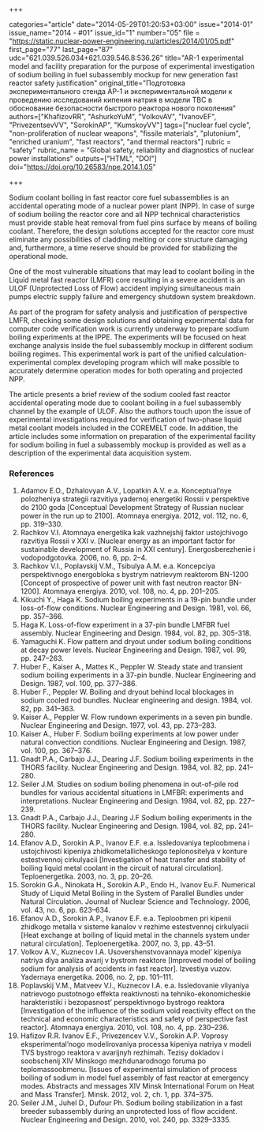 +++

categories="article"
date="2014-05-29T01:20:53+03:00"
issue="2014-01"
issue_name="2014 - #01"
issue_id="1"
number="05"
file = "https://static.nuclear-power-engineering.ru/articles/2014/01/05.pdf"
first_page="77"
last_page="87"
udc="621.039.526.034+621.039.546.8:536.26"
title="AR-1 experimental model and facility preparation for the purpose of experimental investigation of sodium boiling in fuel subassembly mockup for new generation fast reactor safety justification"
original_title="Подготовка экспериментального стенда АР-1 и экспериментальной модели к проведению исследований кипения натрия в модели ТВС в обоснование безопасности быстрого реактора нового поколения"
authors=["KhafizovRR", "AshurkoYuM", "VolkovAV", "IvanovEF", "PrivezentsevVV", "SorokinAP", "KumskoyVV"]
tags=["nuclear fuel cycle", "non-proliferation of nuclear weapons", "fissile materials", "plutonium", "enriched uranium", "fast reactors", "and thermal reactors"]
rubric = "safety"
rubric_name = "Global safety, reliability and diagnostics of nuclear power installations"
outputs=["HTML", "DOI"]
doi="https://doi.org/10.26583/npe.2014.1.05"

+++

Sodium coolant boiling in fast reactor core fuel subassemblies is an accidental operating mode of a nuclear power plant (NPP). In case of surge of sodium boiling the reactor core and all NPP technical characteristics must provide stable heat removal from fuel pins surface by means of boiling coolant. Therefore, the design solutions accepted for the reactor core must eliminate any possibilities of cladding melting or core structure damaging and, furthermore, a time reserve should be provided for stabilizing the operational mode.

One of the most vulnerable situations that may lead to coolant boiling in the Liquid metal fast reactor (LMFR) core resulting in a severe accident is an ULOF (Unprotected Loss of Flow) accident implying simultaneous main pumps electric supply failure and emergency shutdown system breakdown.

As part of the program for safety analysis and justification of perspective LMFR, checking some design solutions and obtaining experimental data for computer code verification work is currently underway to prepare sodium boiling experiments at the IPPE. The experiments will be focused on heat exchange analysis inside the fuel subassembly mockup in different sodium boiling regimes. This experimental work is part of the unified calculation-experimental complex developing program which will make possible to accurately determine operation modes for both operating and projected NPP.

The article presents a brief review of the sodium cooled fast reactor accidental operating mode due to coolant boiling in a fuel subassembly channel by the example of ULOF. Also the authors touch upon the issue of experimental investigations required for verification of two-phase liquid metal coolant models included in the COREMELT code. In addition, the article includes some information on preparation of the experimental facility for sodium boiling in fuel a subassembly mockup is provided as well as a description of the experimental data acquisition system.

### References

1. Adamov E.O., Dzhalovyan A.V., Lopatkin A.V. e.a. Konceptual’nye polozheniya strategii razvitiya yadernoj energetiki Rossii v perspektive do 2100 goda [Conceptual Development Strategy of Russian nuclear power in the run up to 2100]. Atomnaya energiya. 2012, vol. 112, no. 6, pp. 319–330.
2. Rachkov V.I. Atomnaya energetika kak vazhnejshij faktor ustojchivogo razvitiya Rossii v XXI v. [Nuclear energy as an important factor for sustainable development of Russia in XXI century]. Energosberezhenie i vodopodgotovka. 2006, no. 6, pp. 2–4.
3. Rachkov V.I., Poplavskij V.M., Tsibulya A.M. e.a. Koncepciya perspektivnogo energobloka s bystrym natrievym reaktorom BN-1200 [Concept of prospective of power unit with fast neutron reactor BN-1200]. Atomnaya energiya. 2010, vol. 108, no. 4, pp. 201–205.
4. Kikuchi Y., Haga K. Sodium boiling experiments in a 19-pin bundle under loss-of-flow conditions. Nuclear Engineering and Design. 1981, vol. 66, pp. 357–366.
5. Haga K. Loss-of-flow experiment in a 37-pin bundle LMFBR fuel assembly. Nuclear Engineering and Design. 1984, vol. 82, pp. 305-318.
6. Yamaguchi K. Flow pattern and dryout under sodium boiling conditions at decay power levels. Nuclear Engineering and Design. 1987, vol. 99, pp. 247–263.
7. Huber F., Kaiser A., Mattes K., Peppler W. Steady state and transient sodium boiling experiments in a 37-pin bundle. Nuclear Engineering and Design. 1987, vol. 100, pp. 377–386.
8. Huber F., Peppler W. Boiling and dryout behind local blockages in sodium cooled rod bundles. Nuclear engineering and design. 1984, vol. 82, pp. 341–363.
9. Kaiser A., Peppler W. Flow rundown experiments in a seven pin bundle. Nuclear Engineering and Design. 1977, vol. 43, pp. 273–283.
10. Kaiser A., Huber F. Sodium boiling experiments at low power under natural convection conditions. Nuclear Engineering and Design. 1987, vol. 100, pp. 367–376.
11. Gnadt P.A., Carbajo J.J., Dearing J.F. Sodium boiling experiments in the THORS facility. Nuclear Engineering and Design. 1984, vol. 82, pp. 241–280.
12. Seiler J.M. Studies on sodium boiling phenomena in out-of-pile rod bundles for various accidental situations in LMFBR: experiments and interpretations. Nuclear Engineering and Design. 1984, vol. 82, pp. 227–239.
13. Gnadt P.A., Carbajo J.J., Dearing J.F Sodium boiling experiments in the THORS facility. Nuclear Engineering and Design. 1984, vol. 82, pp. 241–280.
14. Efanov A.D., Sorokin A.P., Ivanov E.F. e.a. Issledovaniya teploobmena i ustojchivosti kipeniya zhidkometallicheskogo teplonositelya v konture estestvennoj cirkulyacii [Investigation of heat transfer and stability of boiling liquid metal coolant in the circuit of natural circulation]. Teploenergetika. 2003, no. 3, pp. 20–26.
15. Sorokin G.A., Ninokata H., Sorokin A.P., Endo H., Ivanov Eu.F. Numerical Study of Liquid Metal Boiling in the System of Parallel Bundles under Natural Circulation. Journal of Nuclear Science and Technology. 2006, vol. 43, no. 6, pp. 623–634.
16. Efanov A.D., Sorokin A.P., Ivanov E.F. e.a. Teploobmen pri kipenii zhidkogo metalla v sisteme kanalov v rezhime estestvennoj cirkulyacii [Heat exchange at boiling of liquid metal in the channels system under natural circulation]. Teploenergetika. 2007, no. 3, pp. 43–51.
17. Volkov A.V., Kuznecov I.A. Usovershenstvovannaya model’ kipeniya natriya dlya analiza avarij v bystrom reaktore [Improved model of boiling sodium for analysis of accidents in fast reactor]. Izvestiya vuzov. Yadernaya energetika. 2006, no. 2, pp. 101–111.
18. Poplavskij V.M., Matveev V.I., Kuznecov I.A. e.a. Issledovanie vliyaniya natrievogo pustotnogo effekta reaktivnosti na tehniko-ekonomicheskie harakteristiki i bezopasnost’ perspektivnogo bystrogo reaktora [Investigation of the influence of the sodium void reactivity effect on the technical and economic characteristics and safety of perspective fast reactor]. Atomnaya energiya. 2010, vol. 108, no. 4, pp. 230–236.
19. Hafizov R.R. Ivanov E.F., Privezencev V.V., Sorokin A.P. Voprosy eksperimental’nogo modelirovaniya processa kipeniya natriya v modeli TVS bystrogo reaktora v avarijnyh rezhimah. Tezisy dokladov i soobschenij XIV Minskogo mezhdunarodnogo foruma po teplomassoobmenu. [Issues of experimental simulation of process boiling of sodium in model fuel assembly of fast reactor at emergency modes. Abstracts and messages XIV Minsk International Forum on Heat and Mass Transfer]. Minsk. 2012, vol. 2, ch. 1, pp. 374–375.
20. Seiler J.M., Juhel D., Dufour Ph. Sodium boiling stabilization in a fast breeder subassembly during an unprotected loss of flow accident. Nuclear Engineering and Design. 2010, vol. 240, pp. 3329–3335.